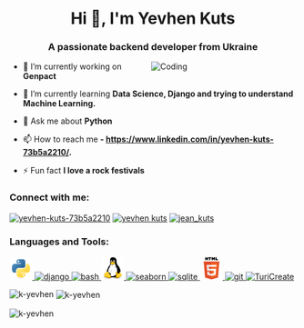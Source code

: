 <h1 align="center">Hi 👋, I'm Yevhen Kuts</h1>
<h3 align="center">A passionate backend developer from Ukraine</h3>
<img align="right" alt="Coding" width="255" src="https://64.media.tumblr.com/ba8c705edd2bed0a28d9458811155d69/tumblr_pap19zg4ae1w3zg6go1_400.gif">

- 🔭 I’m currently working on **Genpact**

- 🌱 I’m currently learning **Data Science, Django and trying to understand Machine Learning.**

- 💬 Ask me about **Python**

- 📫 How to reach me **- https://www.linkedin.com/in/yevhen-kuts-73b5a2210/.**

- ⚡ Fun fact **I love a rock festivals**

<h3 align="left">Connect with me:</h3>
<p align="left">
<a href="https://linkedin.com/in/yevhen-kuts-73b5a2210" target="blank"><img align="center" src="https://raw.githubusercontent.com/rahuldkjain/github-profile-readme-generator/master/src/images/icons/Social/linked-in-alt.svg" alt="yevhen-kuts-73b5a2210" height="30" width="40" /></a>
<a href="https://www.facebook.com/profile.php?id=100008435102745" target="blank"><img align="center" src="https://raw.githubusercontent.com/rahuldkjain/github-profile-readme-generator/master/src/images/icons/Social/facebook.svg" alt="yevhen kuts" height="30" width="40" /></a>
<a href="https://instagram.com/jean_kuts" target="blank"><img align="center" src="https://raw.githubusercontent.com/rahuldkjain/github-profile-readme-generator/master/src/images/icons/Social/instagram.svg" alt="jean_kuts" height="30" width="40" /></a>
</p>

<h3 align="left">Languages and Tools:</h3>
<p align="left"> <a href="https://www.python.org" target="_blank" rel="noreferrer"> <img src="https://raw.githubusercontent.com/devicons/devicon/master/icons/python/python-original.svg" alt="python" width="40" height="40"/> </a> <a href="https://www.djangoproject.com/" target="_blank" rel="noreferrer"> <img src="https://cdn.worldvectorlogo.com/logos/django.svg" alt="django" width="40" height="40"/> </a> <a href="https://www.gnu.org/software/bash/" target="_blank" rel="noreferrer"> <img src="https://www.vectorlogo.zone/logos/gnu_bash/gnu_bash-icon.svg" alt="bash" width="40" height="40"/> </a> <a href="https://www.linux.org/" target="_blank" rel="noreferrer"> <img src="https://raw.githubusercontent.com/devicons/devicon/master/icons/linux/linux-original.svg" alt="linux" width="40" height="40"/> </a> <a href="https://seaborn.pydata.org/" target="_blank" rel="noreferrer"> <img src="https://seaborn.pydata.org/_images/logo-mark-lightbg.svg" alt="seaborn" width="40" height="40"/> </a> <a href="https://www.sqlite.org/" target="_blank" rel="noreferrer"> <img src="https://www.vectorlogo.zone/logos/sqlite/sqlite-icon.svg" alt="sqlite" width="40" height="40"/> </a> <a href="https://www.w3.org/html/" target="_blank" rel="noreferrer"> <img src="https://raw.githubusercontent.com/devicons/devicon/master/icons/html5/html5-original-wordmark.svg" alt="html5" width="40" height="40"/> </a> <a href="https://git-scm.com/" target="_blank" rel="noreferrer"> <img src="https://www.vectorlogo.zone/logos/git-scm/git-scm-icon.svg" alt="git" width="40" height="40"/> </a> <a href="https://github.com/apple/turicreate target="_blank" rel="noreferrer"> <img src="https://camo.githubusercontent.com/912c759677953d036b091220053c22fd195976657837011475fef0df940e76b3/68747470733a2f2f646f63732d6173736574732e646576656c6f7065722e6170706c652e636f6d2f747572696372656174652f747572692d646f672e737667" alt="TuriCreate" width="40" height="40"/> </a> </p>

<p><img align="left" src="https://github-readme-stats.vercel.app/api/top-langs?username=k-yevhen&show_icons=true&locale=en&layout=compact" alt="k-yevhen" /></p>

<p>&nbsp;<img align="center" src="https://github-readme-stats.vercel.app/api?username=k-yevhen&show_icons=true&locale=en" alt="k-yevhen" /></p>

<p><img align="center" src="https://github-readme-streak-stats.herokuapp.com/?user=k-yevhen&" alt="k-yevhen" /></p>
